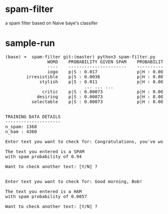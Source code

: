# spam-filter
a spam filter based on Naive baye's classifer

# sample-run 

<pre>
(base) ➜  spam-filter git:(master) python3 spam-filter.py
                WORD    PROBABILITY GIVEN SPAM    PROBABILITY GIVEN HAM
                ----    ----------------------    ---------------------
                iogo    p|S : 0.017               p|H : 0.00023
        irresistible    p|S : 0.0036              p|H : 0.00023
             stylish    p|S : 0.011               p|H : 0.00023
                              ... ... ...
              critic    p|S : 0.00073             p|H : 0.00046
            desiring    p|S : 0.00073             p|H : 0.00046
          selectable    p|S : 0.00073             p|H : 0.00046


TRAINING DATA DETAILS
---------------------
n_spam: 1368
n_ham : 4360

Enter text you want to check for: Congratulations, you've won a lottery!

The text you entered is a SPAM
with spam probability of 0.94

Want to check another text: [Y/N] ?


Enter text you want to check for: Good morning, Bob!

The text you entered is a HAM
with spam probability of 0.0057

Want to check another text: [Y/N] ?
</pre>